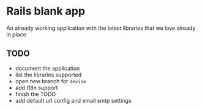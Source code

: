# Rails blank app
An already working application with the latest libraries that we love already in place

## TODO

* document the application
* list the libraries supported
* open new branch for `devise`
* add I18n support
* finish the TODO
* add default url config and email smtp settings

